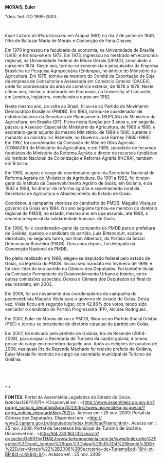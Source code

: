 **MORAIS, Euler**

\*dep. fed. GO 1999-2003.

 

*Euler Lázaro de Morais*nasceu em Arapuã (MG) no dia 2 de junho de 1949,
filho de Baltazar Maria de Morais e Conceição de Faria Chaves.

Em 1970 ingressou na faculdade de economia, na Universidade de Brasília
(UnB), e formou-se em 1972. Em 1973, ingressou no mestrado em economia
regional, na Universidade Federal de Minas Gerais (UFMG), concluindo o
curso em 1974. Neste ano, tornou-se economista e pesquisador da Empresa
Brasileira de Pesquisa Agropecuária (Embrapa), no âmbito do Ministério
da Agricultura. Em 1975, tornou-se membro do Comitê de Exportação de
Soja da empresa de Consultoria e Assessoria em Comércio Exterior
(CACEX), onde foi coordenador da área do comércio exterior, de 1976 a
1979. Neste último ano, iniciou o doutorado em Economia, na University
of Lancaster, em Londres, Inglaterra, concluindo o curso em 1982.

Neste mesmo ano, de volta ao Brasil, filiou-se ao Partido do Movimento
Democrático Brasileiro (PMDB). Em 1983, tornou-se coordenador de estudos
básicos da Secretaria de Planejamento (SUPLAN) do Ministério da
Agricultura, em Brasília (DF). Ficou nesta função por 3 anos e, em
seguida, passou a Assessor Especial do Ministério da Agricultura, de
1986 a 1989, e secretário-geral adjunto do mesmo Ministério, de 1989 a
1990, durante o mandato do ministro Iris Rezende, no Governo José Sarney
(1985-1990). Em 1987, foi coordenador da Comissão de Mão de Obra
Agrícola (COMAGRI) do Ministério da Agricultura, e em 1989, secretário
de recursos fundiários do Ministério da Reforma Agrária e diretor de
recursos fundiários do Instituto Nacional de Colonização e Reforma
Agrária (INCRA), também em Brasília.

Em 1990, ocupou o cargo de coordenador-geral da Secretaria Nacional de
Reforma Agrária do Ministério da Agricultura. De 1991 a 1992, foi
diretor-geral do Instituto de Desenvolvimento Agrário de Goiás, em
Goiânia, e de 1992 a 1994, foi diretor de reforma agrária e assentamento
rural da Secretaria de Agricultura e Abastecimento do Estado de Goiás.

Coordenou a campanha vitoriosa do candiadto do PMDB, Maguito Vilela,ao
governo de Goiás em 1994. No ano seguinte tornou-se membro do diretório
regional do PMDB, no estado, mesmo ano em que assumiu, até 1998, a
secretaria especial da solidariedade humana  de Goiás.

Em 1996, foi o coordenador-geral da campanha do PMDB para a prefeitura
de Goiânia, quando o candidato do partido, Luis Bittencourt, acabou
derrotado, no segundo turno, por Nion Albernaz, do Partido da Social
Democracia Brasileira (PSDB). Dois anos depois, foi delegado da
Convenção Nacional do PMDB.

No pleito realizado em 1998, elegeu-se deputado federal pelo estado de
Goiás, na legenda do PMDB. Iniciou seu mandato em fevereiro de 1999, e
foi vice-líder do seu partido na Câmara dos Deputados. Foi também
titular da Comissão Permanente de Desenvolvimento Urbano e Interior,
entre outras comissões especiais. Deixou a Câmara dos Deputados ao final
do seu mandato, em 2003.

Em 2006, foi um novamente dos coordenadores da campanha do peemedebista
Maguito Vilela para o governo do estado de Goiás. Desta vez, Vilela
ficou em segundo lugar, com 42,86% dos votos, tendo sido vencedor o
candidato do Partido Progressista (PP), Alcides Rodrigues.

Em 2007, Euler de Morais deixou o PMDB, filiou-se ao Partido Social
Cristão (PSC) e tornou-se presidente do diretório estadual do partido em
Goiás.

Em 2007, foi indicado pelo prefeito de Goiânia, Iris de Resende
(2004-2008), para ocupar a Secretaria de Turismo da capital goiana, e
tomou posse do cargo em novembro daquele ano. Após as eleições de
outubro de 2008, nas quais Íris de Rezende Machado foi reeleito prefeito
de Goiânia, Euler Morais foi mantido no cargo de secretário municipal de
Turismo de Goiânia.

 

 

* *

**FONTES**: Portal da Assembléia Legislativa do Estado de Goías.
*Notícias*(26/11/07)*.*Disponível em :
\<[http://www.assembleia.go.gov.br/?p=pg\_noticia\_deputado&id=752](http://www.assembleia.go.gov.br/?p=pg_noticia_deputado&id=752)\>.
Acesso em : 25 nov. 2009; Portal da Câmara dos Deputados. Disponível em
: \<[http://
www2.camara.gov.br/deputados/index.html/loadFrame.html](http://%20www2.camara.gov.br/deputados/index.html/loadFrame.html)\>.
Acesso em : 25 nov. 2009; Portal da Secretaria Municipal de Turismo de
Goiânia. Disponível em :
\<[http://64.233.163.132/search?q=cache:Oe5R7hyTHAEJ:www.turismogoiania.com.br/www/index.php%3Foption%3Dcom\_content%26task%3Dview%26id%3D4%26Itemid%3D6+%22Euler+Morais%22%2B2008%2BSecretaria+de+Turismo&cd=1&hl=pt-BR
&ct=clnk&gl=br](http://64.233.163.132/search?q=cache:Oe5R7hyTHAEJ:www.turismogoiania.com.br/www/index.php%3Foption%3Dcom_content%26task%3Dview%26id%3D4%26Itemid%3D6+%22Euler+Morais%22%2B2008%2BSecretaria+de+Turismo&cd=1&hl=pt-BR%20&ct=clnk&gl=br)\>.
Acesso em : 25 nov. 2009.

               

 

 

 
